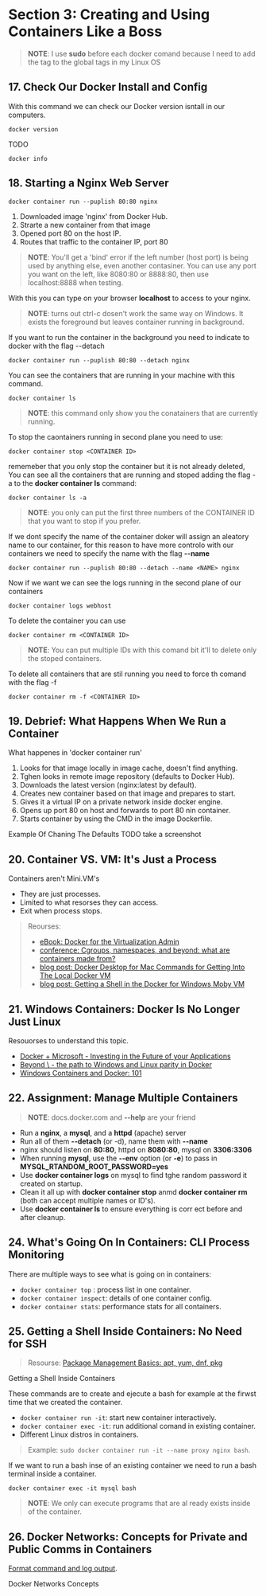 # Section 3: Creating and Using Containers Like a Boss

> **NOTE**: I use **sudo** before each docker comand because I need to add the tag to the global tags in my Linux OS

## 17. Check Our Docker Install and Config

With this command we can check our Docker version isntall in our computers.
```
docker version
```

TODO
```
docker info
```

## 18. Starting a Nginx Web Server

```
docker container run --puplish 80:80 nginx
```

1. Downloaded image 'nginx' from Docker Hub.
2. Strarte a new container from that image
3. Opened port 80 on the host IP.
4. Routes that traffic to the container IP, port 80

> **NOTE**: You'll get a 'bind' error if the left number (host port) is being used by anything else, even another contasiner. You can use any port you want on the left, like 8080:80 or 8888:80, then use localhost:8888 when testing.

With this you can type on your browser **localhost** to access to your nginx.

> **NOTE**: turns out ctrl-c dosen't work the same way on Windows. It exists the foreground but leaves container running in background.

If you want to run the container in the background you need to indicate to docker with the flag --detach
```
docker container run --puplish 80:80 --detach nginx
```

You can see the containers that are running in your machine with this command.
```
docker container ls
```
> **NOTE**: this command only show you the conatainers that are currently running.


To stop the caontainers running in second plane you need to use:
```
docker container stop <CONTAINER ID>
```
rememeber that you only stop the container but it is not already deleted, You can see all the containers that are running and stoped adding the flag -a to the **docker container ls** command:
```
docker container ls -a
```

>**NOTE**: you only can put the first three numbers of the CONTAINER ID that you want to stop if you prefer.

If we dont specify the name of the container doker will assign an aleatory name to our container, for this reason to have more controlo with our containers we need to specify the name with the flag **--name**
```
docker container run --puplish 80:80 --detach --name <NAME> nginx
```

Now if we want we can see the logs running in the second plane of our containers
```
docker container logs webhost
```

To delete the container you can use
```
docker container rm <CONTAINER ID>
```
> **NOTE**: You can put multiple IDs with this comand bit it'll to delete only the stoped containers.

To delete all containers that are stil running you need to force th comand with the flag -f
```
docker container rm -f <CONTAINER ID>
```

## 19. Debrief: What Happens When We Run a Container

What happenes in 'docker container run'

1. Looks for that image locally in image cache, doesn't find anything.
2. Tghen looks in remote image repository (defaults to Docker Hub).
3. Downloads the latest version (nginx:latest by default).
4. Creates new container based on that image and prepares to start.
5. Gives it a virtual IP on a private network inside docker engine.
6. Opens up port 80 on host and forwards to port 80 nin container.
7. Starts container by using the CMD in the image Dockerfile.

Example Of Chaning The Defaults
TODO
take a screenshot

## 20. Container VS. VM: It's Just a Process

Containers aren't Mini.VM's

- They are just processes.
- Limited to what resorses they can access.
- Exit when process stops.

>Reourses:  
>- [eBook: Docker for the Virtualization Admin](https://github.com/mikegcoleman/docker101/blob/master/Docker_eBook_Jan_2017.pdf)
>- [conference: Cgroups, namespaces, and beyond: what are containers made from?](https://www.youtube.com/watch?v=sK5i-N34im8&list=PLBmVKD7o3L8v7Kl_XXh3KaJl9Qw2lyuFl)
>- [blog post: Docker Desktop for Mac Commands for Getting Into The Local Docker VM](https://www.bretfisher.com/docker-for-mac-commands-for-getting-into-local-docker-vm/)
>- [blog post: Getting a Shell in the Docker for Windows Moby VM](https://www.bretfisher.com/getting-a-shell-in-the-docker-for-windows-vm/)

## 21. Windows Containers: Docker Is No Longer Just Linux

Resouorses to understand this topic.

- [Docker + Microsoft - Investing in the Future of your Applications](https://www.youtube.com/watch?v=QASAqcuuzgI)
- [Beyond \ - the path to Windows and Linux parity in Docker](https://www.youtube.com/watch?v=4ZY_4OeyJsw)
- [Windows Containers and Docker: 101](https://www.youtube.com/watch?v=066-9yw8-7c)

## 22. Assignment: Manage Multiple Containers

> **NOTE**: docs.docker.com and **--help** are your friend

- Run a **nginx**, a **mysql**, and a **httpd** (apache) server
- Run all of them **--detach** (or -d), name them with **--name**
- nginx should listen on **80:80**, httpd on **8080:80**, mysql on **3306:3306**
- When running **mysql**, use the **--env** option (or **-e**) to pass in **MYSQL_RTANDOM_ROOT_PASSWORD=yes**
- Use **docker container logs** on mysql to find tghe random password it created on startup.
- Clean it all up with **docker container stop** anmd **docker container rm** (both can accept multiple names or ID's).
- Use **docker container ls** to ensure everything is corr ect before and after cleanup.

## 24. What's Going On In Containers: CLI Process Monitoring

There are multiple ways to see what is going on in containers:

- ```docker container top``` : process list in one container.
- ```docker container inspect```: details of one container config.
- ```docker container stats```: performance stats for all containers.

## 25. Getting a Shell Inside Containers: No Need for SSH

> Resourse: [Package Management Basics: apt, yum, dnf, pkg](https://www.digitalocean.com/community/tutorials/package-management-basics-apt-yum-dnf-pkg)

Getting a Shell Inside Containers

These commands are to create and ejecute a bash for example at the firwst time that we created the container.

- ```docker container run -it```: start new container interactively.
- ```docker container exec -it```: run additional comand in existing container.
- Different Linux distros in containers.

> Example: ```sudo docker container run -it --name proxy nginx bash```.

If we want to run a bash inse of an existing container we need to run a bash terminal inside a container.

```
docker container exec -it mysql bash
```

> **NOTE**: We only can execute programs that are al ready exists inside of the container.

## 26. Docker Networks: Concepts for Private and Public Comms in Containers

[Format command and log output](https://docs.docker.com/config/formatting/).

Docker Networks Concepts
